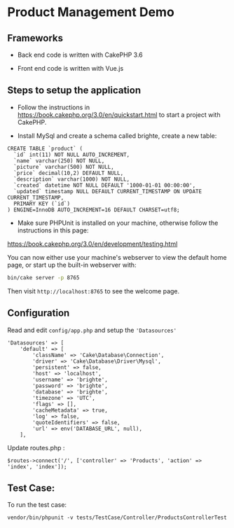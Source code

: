 # Product Management Demo


## Frameworks

* Back end code is written with CakePHP 3.6

* Front end code is written with Vue.js

## Steps to setup the application

* Follow the instructions in https://book.cakephp.org/3.0/en/quickstart.html to start a project with CakePHP.

* Install MySql and create a schema called brighte, create a new table:

```
CREATE TABLE `product` (
  `id` int(11) NOT NULL AUTO_INCREMENT,
  `name` varchar(250) NOT NULL,
  `picture` varchar(500) NOT NULL,
  `price` decimal(10,2) DEFAULT NULL,
  `description` varchar(1000) NOT NULL,
  `created` datetime NOT NULL DEFAULT '1000-01-01 00:00:00',
  `updated` timestamp NULL DEFAULT CURRENT_TIMESTAMP ON UPDATE CURRENT_TIMESTAMP,
  PRIMARY KEY (`id`)
) ENGINE=InnoDB AUTO_INCREMENT=16 DEFAULT CHARSET=utf8;

```

* Make sure PHPUnit is installed on your machine, otherwise follow the instructions in this page:

https://book.cakephp.org/3.0/en/development/testing.html



You can now either use your machine's webserver to view the default home page, or start
up the built-in webserver with:

```bash
bin/cake server -p 8765
```

Then visit `http://localhost:8765` to see the welcome page.

## Configuration

Read and edit `config/app.php` and setup the `'Datasources'`

```
'Datasources' => [
    'default' => [
        'className' => 'Cake\Database\Connection',
        'driver' => 'Cake\Database\Driver\Mysql',
        'persistent' => false,
        'host' => 'localhost',
        'username' => 'brighte',
        'password' => 'brighte',
        'database' => 'brighte',
        'timezone' => 'UTC',
        'flags' => [],
        'cacheMetadata' => true,
        'log' => false,
        'quoteIdentifiers' => false,
        'url' => env('DATABASE_URL', null),
    ],

```

Update routes.php :

```
$routes->connect('/', ['controller' => 'Products', 'action' => 'index', 'index']);

```

## Test Case:

To run the test case:

```
vendor/bin/phpunit -v tests/TestCase/Controller/ProductsControllerTest
```
